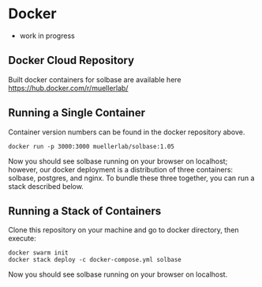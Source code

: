 # Docker

* work in progress

## Docker Cloud Repository

Built docker containers for solbase are available here https://hub.docker.com/r/muellerlab/

## Running a Single Container

Container version numbers can be found in the docker repository above.

```
docker run -p 3000:3000 muellerlab/solbase:1.05
```

Now you should see solbase running on your browser on localhost; however,
our docker deployment is a distribution of three containers: solbase, postgres, and nginx.
To bundle these three together, you can run a stack described below.

## Running a Stack of Containers

Clone this repository on your machine and go to docker directory, then execute:

```
docker swarm init
docker stack deploy -c docker-compose.yml solbase
```

Now you should see solbase running on your browser on localhost.